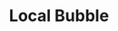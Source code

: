 ---
cc-type: hashtag
title: "Local Bubble"
hashtag: local-bubble
orbits:
  - Milky Way
subdivision-of:
  - Orion Arm
tags:
  - Solar System
  - astronomy
---